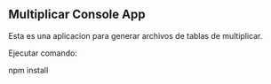 ## Multiplicar Console App


Esta es una aplicacion para generar archivos de tablas de multiplicar.

Ejecutar comando:

npm install